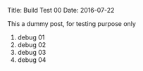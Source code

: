 Title: Build Test 00
Date: 2016-07-22

This a dummy post, for testing purpose only

1. debug 01
1. debug 02
1. debug 03
1. debug 04
